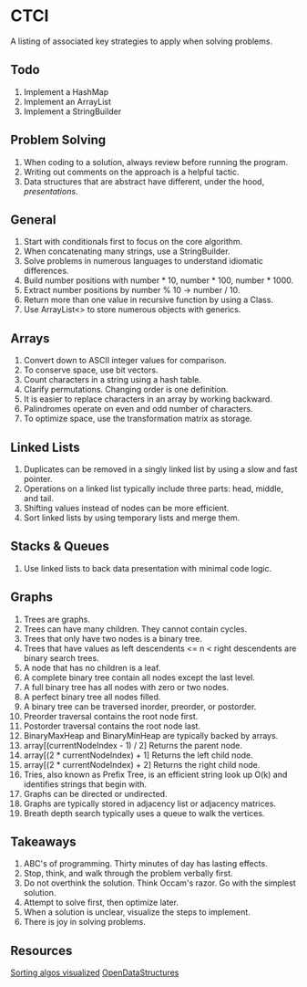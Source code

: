 # CTCI

A listing of associated key strategies to apply when solving problems.

## Todo

1. Implement a HashMap
1. Implement an ArrayList
1. Implement a StringBuilder

## Problem Solving

1. When coding to a solution, always review before running the program.
1. Writing out comments on the approach is a helpful tactic.
1. Data structures that are abstract have different, under the hood, *presentations*.

## General

1. Start with conditionals first to focus on the core algorithm.
1. When concatenating many strings, use a StringBuilder.
1. Solve problems in numerous languages to understand idiomatic differences.
1. Build number positions with number * 10, number * 100, number * 1000.
1. Extract number positions by number % 10 -> number / 10.
1. Return more than one value in recursive function by using a Class.
1. Use ArrayList<> to store numerous objects with generics.

## Arrays

1. Convert down to ASCII integer values for comparison.
1. To conserve space, use bit vectors.
1. Count characters in a string using a hash table.
1. Clarify permutations. Changing order is one definition.
1. It is easier to replace characters in an array by working backward.
1. Palindromes operate on even and odd number of characters.
1. To optimize space, use the transformation matrix as storage.

## Linked Lists

1. Duplicates can be removed in a singly linked list by using a slow and fast pointer.
1. Operations on a linked list typically include three parts: head, middle, and tail.
1. Shifting values instead of nodes can be more efficient.
1. Sort linked lists by using temporary lists and merge them.

## Stacks & Queues

1. Use linked lists to back data presentation with minimal code logic.

## Graphs

1. Trees are graphs.
1. Trees can have many children. They cannot contain cycles.
1. Trees that only have two nodes is a binary tree.
1. Trees that have values as left descendents <= n < right descendents are binary search trees.
1. A node that has no children is a leaf.
1. A complete binary tree contain all nodes except the last level.
1. A full binary tree has all nodes with zero or two nodes.
1. A perfect binary tree all nodes filled.
1. A binary tree can be traversed inorder, preorder, or postorder.
1. Preorder traversal contains the root node first.
1. Postorder traversal contains the root node last.
1. BinaryMaxHeap and BinaryMinHeap are typically backed by arrays.
1. array[(currentNodeIndex - 1) / 2]  Returns the parent node.
1. array[(2 * currentNodeIndex) + 1]  Returns the left child node.
1. array[(2 * currentNodeIndex) + 2]  Returns the right child node.
1. Tries, also known as Prefix Tree, is an efficient string look up O(k) and identifies strings that begin with.
1. Graphs can be directed or undirected. 
1. Graphs are typically stored in adjacency list or adjacency matrices.
1. Breath depth search typically uses a queue to walk the vertices.

## Takeaways

1. ABC's of programming. Thirty minutes of day has lasting effects.
1. Stop, think, and walk through the problem verbally first.
1. Do not overthink the solution. Think Occam's razor. Go with the simplest solution.
1. Attempt to solve first, then optimize later.
1. When a solution is unclear, visualize the steps to implement.
1. There is joy in solving problems.

## Resources

[Sorting algos visualized](https://www.cs.usfca.edu/~galles/visualization/ComparisonSort.html)
[OpenDataStructures](https://opendatastructures.org/ods-java/)
